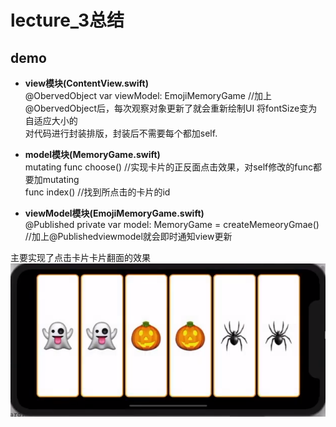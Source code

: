 # lecture_3总结
## demo
- **view模块(ContentView.swift)**  
@ObervedObject var viewModel: EmojiMemoryGame //加上@ObervedObject后，每次观察对象更新了就会重新绘制UI
将fontSize变为自适应大小的  
对代码进行封装排版，封装后不需要每个都加self.

- **model模块(MemoryGame.swift)**  
mutating func choose() //实现卡片的正反面点击效果，对self修改的func都要加mutating  
func index() //找到所点击的卡片的id

- **viewModel模块(EmojiMemoryGame.swift)**  
@Published private var model: MemoryGame<String> = createMemeoryGmae()   //加上@Publishedviewmodel就会即时通知view更新

主要实现了点击卡片卡片翻面的效果
![](./MyDemo_3效果图.png)